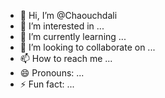 - 👋 Hi, I’m @Chaouchdali
- 👀 I’m interested in ...
- 🌱 I’m currently learning ...
- 💞️ I’m looking to collaborate on ...
- 📫 How to reach me ...
- 😄 Pronouns: ...
- ⚡ Fun fact: ...

<!---
Chaouchdali/Chaouchdali is a ✨ special ✨ repository because its `README.md` (this file) appears on your GitHub profile.
You can click the Preview link to take a look at your changes.
--->
